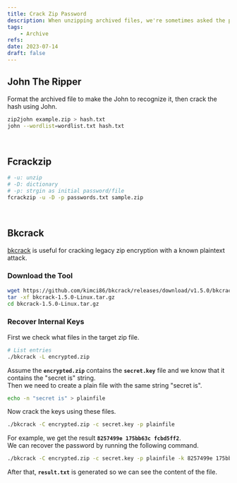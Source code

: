 ```yaml
---
title: Crack Zip Password
description: When unzipping archived files, we're sometimes asked the passphrase. We may be able to crack the password with various ways.
tags: 
    - Archive
refs:
date: 2023-07-14
draft: false
---
```


## John The Ripper

Format the archived file to make the John to recognize it, then crack the hash using John.

```sh
zip2john example.zip > hash.txt
john --wordlist=wordlist.txt hash.txt
```

<br />

## Fcrackzip

```sh
# -u: unzip
# -D: dictionary
# -p: strgin as initial password/file
fcrackzip -u -D -p passwords.txt sample.zip
```

<br />

## Bkcrack

[bkcrack](https://github.com/kimci86/bkcrack) is useful for cracking legacy zip encryption with a known plaintext attack.

### Download the Tool

```bash
wget https://github.com/kimci86/bkcrack/releases/download/v1.5.0/bkcrack-1.5.0-Linux.tar.gz
tar -xf bkcrack-1.5.0-Linux.tar.gz
cd bkcrack-1.5.0-Linux.tar.gz
```

### Recover Internal Keys

First we check what files in the target zip file.

```bash
# List entries
./bkcrack -L encrypted.zip
```

Assume the **`encrypted.zip`** contains the **`secret.key`** file and we know that it contains the "secret is" string.  
Then we need to create a plain file with the same string "secret is".

```bash
echo -n "secret is" > plainfile
```

Now crack the keys using these files.

```bash
./bkcrack -C encrypted.zip -c secret.key -p plainfile
```

For example, we get the result **`8257499e 175bb63c fcbd5ff2`**.  
We can recover the password by running the following command.

```bash
./bkcrack -C encrypted.zip -c secret.key -p plainfile -k 8257499e 175bb63c fcbd5ff2 -d result.txt
```

After that, **`result.txt`** is generated so we can see the content of the file.
